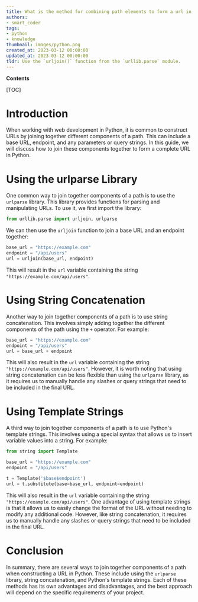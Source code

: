 ```yaml
---
title: What is the method for combining path elements to form a url in python?
authors:
- smart_coder
tags:
- python
- knowledge
thumbnail: images/python.png
created_at: 2023-03-12 00:00:00
updated_at: 2023-03-12 00:00:00
tldr: Use the `urljoin()` function from the `urllib.parse` module.
---
```


**Contents**

[TOC]

# Introduction
When working with web development in Python, it is common to construct URLs by joining together different components of a path. This can include a base URL, endpoint, and any parameters or query strings. In this guide, we will discuss how to join these components together to form a complete URL in Python.

# Using the urlparse Library
One common way to join together components of a path is to use the `urlparse` library. This library provides functions for parsing and manipulating URLs. To use it, we first import the library:

```python
from urllib.parse import urljoin, urlparse
```

We can then use the `urljoin` function to join a base URL and an endpoint together:

```python
base_url = "https://example.com"
endpoint = "/api/users"
url = urljoin(base_url, endpoint)
```

This will result in the `url` variable containing the string `"https://example.com/api/users"`.

# Using String Concatenation
Another way to join together components of a path is to use string concatenation. This involves simply adding together the different components of the path using the `+` operator. For example:

```python
base_url = "https://example.com"
endpoint = "/api/users"
url = base_url + endpoint
```

This will also result in the `url` variable containing the string `"https://example.com/api/users"`. However, it is worth noting that using string concatenation can be less flexible than using the `urlparse` library, as it requires us to manually handle any slashes or query strings that need to be included in the final URL.

# Using Template Strings
A third way to join together components of a path is to use Python's template strings. This involves using a special syntax that allows us to insert variable values into a string. For example:

```python
from string import Template

base_url = "https://example.com"
endpoint = "/api/users"

t = Template('$base$endpoint')
url = t.substitute(base=base_url, endpoint=endpoint)
```

This will also result in the `url` variable containing the string `"https://example.com/api/users"`. One advantage of using template strings is that it allows us to easily change the format of the URL without needing to modify any additional code. However, like string concatenation, it requires us to manually handle any slashes or query strings that need to be included in the final URL.

# Conclusion
In summary, there are several ways to join together components of a path when constructing a URL in Python. These include using the `urlparse` library, string concatenation, and Python's template strings. Each of these methods has its own advantages and disadvantages, and the best approach will depend on the specific requirements of your project.

